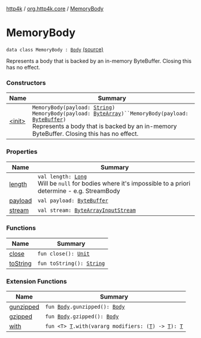 [http4k](../../index.md) / [org.http4k.core](../index.md) / [MemoryBody](./index.md)

# MemoryBody

`data class MemoryBody : `[`Body`](../-body/index.md) [(source)](https://github.com/http4k/http4k/blob/master/http4k-core/src/main/kotlin/org/http4k/core/http.kt#L45)

Represents a body that is backed by an in-memory ByteBuffer. Closing this has no effect.

### Constructors

| Name | Summary |
|---|---|
| [&lt;init&gt;](-init-.md) | `MemoryBody(payload: `[`String`](https://kotlinlang.org/api/latest/jvm/stdlib/kotlin/-string/index.html)`)`<br>`MemoryBody(payload: `[`ByteArray`](https://kotlinlang.org/api/latest/jvm/stdlib/kotlin/-byte-array/index.html)`)``MemoryBody(payload: `[`ByteBuffer`](https://docs.oracle.com/javase/9/docs/api/java/nio/ByteBuffer.html)`)`<br>Represents a body that is backed by an in-memory ByteBuffer. Closing this has no effect. |

### Properties

| Name | Summary |
|---|---|
| [length](length.md) | `val length: `[`Long`](https://kotlinlang.org/api/latest/jvm/stdlib/kotlin/-long/index.html)<br>Will be `null` for bodies where it's impossible to a priori determine - e.g. StreamBody |
| [payload](payload.md) | `val payload: `[`ByteBuffer`](https://docs.oracle.com/javase/9/docs/api/java/nio/ByteBuffer.html) |
| [stream](stream.md) | `val stream: `[`ByteArrayInputStream`](https://docs.oracle.com/javase/9/docs/api/java/io/ByteArrayInputStream.html) |

### Functions

| Name | Summary |
|---|---|
| [close](close.md) | `fun close(): `[`Unit`](https://kotlinlang.org/api/latest/jvm/stdlib/kotlin/-unit/index.html) |
| [toString](to-string.md) | `fun toString(): `[`String`](https://kotlinlang.org/api/latest/jvm/stdlib/kotlin/-string/index.html) |

### Extension Functions

| Name | Summary |
|---|---|
| [gunzipped](../../org.http4k.filter/gunzipped.md) | `fun `[`Body`](../-body/index.md)`.gunzipped(): `[`Body`](../-body/index.md) |
| [gzipped](../../org.http4k.filter/gzipped.md) | `fun `[`Body`](../-body/index.md)`.gzipped(): `[`Body`](../-body/index.md) |
| [with](../with.md) | `fun <T> `[`T`](../with.md#T)`.with(vararg modifiers: (`[`T`](../with.md#T)`) -> `[`T`](../with.md#T)`): `[`T`](../with.md#T) |
